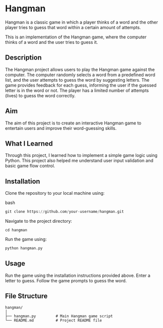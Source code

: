 # Hangman
Hangman is a classic game in which a player thinks of a word and the other player tries to guess that word within a certain amount of attempts.

This is an implementation of the Hangman game, where the computer thinks of a word and the user tries to guess it. 

## Description
The Hangman project allows users to play the Hangman game against the computer. The computer randomly selects a word from a predefined word list, and the user attempts to guess the word by suggesting letters. The game provides feedback for each guess, informing the user if the guessed letter is in the word or not. The player has a limited number of attempts (lives) to guess the word correctly.

## Aim
The aim of this project is to create an interactive Hangman game to entertain users and improve their word-guessing skills.

## What I Learned
Through this project, I learned how to implement a simple game logic using Python. This project also helped me understand user input validation and basic game flow control.

## Installation
Clone the repository to your local machine using:

bash

```python 
git clone https://github.com/your-username/hangman.git
```

Navigate to the project directory:

```
cd hangman
```

Run the game using:

```python 
python hangman.py
```

## Usage
Run the game using the installation instructions provided above.
Enter a letter to guess.
Follow the game prompts to guess the word.

## File Structure
```
hangman/
│
├── hangman.py         # Main Hangman game script
└── README.md          # Project README file
```
